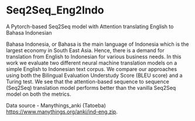 # Seq2Seq_Eng2Indo
A Pytorch-based Seq2Seq model with Attention translating English to Bahasa Indonesian

Bahasa Indonesia, or Bahasa is the main language of Indonesia which is the largest economy in South East Asia. Hence, there is a demand for translation from English to Indonesian for various business needs. In this work we evaluate two different neural machine translation models on a simple English to Indonesian text corpus. We compare our approaches using both the Bilingual Evaluation Understudy Score (BLEU score) and a Turing test. We see that the attention-based sequence to sequence (Seq2Seq) translation model performs better than the vanilla Seq2Seq model on both the metrics.

Data source - Manythings_anki (Tatoeba)
https://www.manythings.org/anki/ind-eng.zip.

